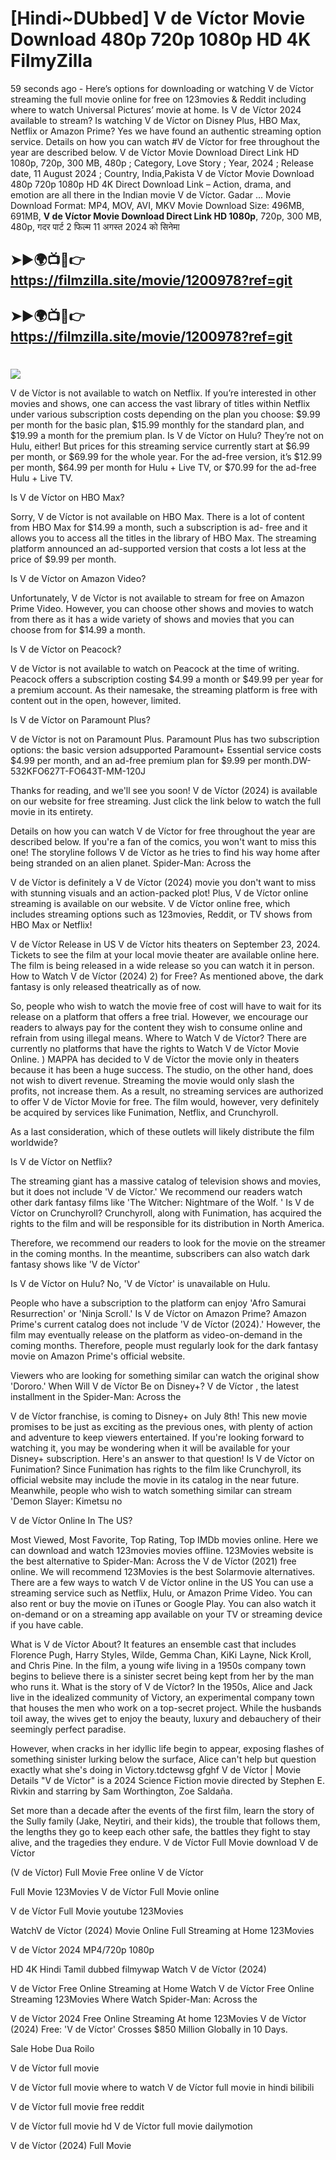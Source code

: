# [Hindi~DUbbed] V de Víctor Movie Download 480p 720p 1080p HD 4K FilmyZilla


59 seconds ago - Here’s options for downloading or watching V de Víctor streaming the full movie online for free on 123movies & Reddit including where to watch Universal Pictures’ movie at home. Is V de Víctor 2024 available to stream? Is watching V de Víctor on Disney Plus, HBO Max, Netflix or Amazon Prime? Yes we have found an authentic streaming option service. Details on how you can watch #V de Víctor for free throughout the year are described below. V de Víctor Movie Download Direct Link HD 1080p, 720p, 300 MB, 480p ; Category, Love Story ; Year, 2024 ; Release date, 11 August 2024 ; Country, India,Pakista V de Víctor Movie Download 480p 720p 1080p HD 4K Direct Download Link – Action, drama, and emotion are all there in the Indian movie V de Víctor. Gadar ...
Movie Download Format: MP4, MOV, AVI, MKV
Movie Download Size: 496MB, 691MB, **V de Víctor Movie Download Direct Link HD 1080p**, 720p, 300 MB, 480p, गदर पार्ट 2 फिल्म 11 अगस्त 2024 को सिनेमा

## ➤►🌍📺📱👉   https://filmzilla.site/movie/1200978?ref=git

## ➤►🌍📺📱👉   https://filmzilla.site/movie/1200978?ref=git

#

<img src="https://image.tmdb.org/t/p/w780//4l5YyvCpjObnA2wUf34mDJFpG53.jpg" />

V de Víctor is not available to watch on Netflix. If you’re interested in other movies and shows, one can access the vast library of titles within Netflix under various subscription costs depending on the plan you choose: $9.99 per month for the basic plan, $15.99 monthly for the standard plan, and $19.99 a month for the premium plan. Is V de Víctor on Hulu? They’re not on Hulu, either! But prices for this streaming service currently start at $6.99 per month, or $69.99 for the whole year. For the ad-free version, it’s $12.99 per month, $64.99 per month for Hulu + Live TV, or $70.99 for the ad-free Hulu + Live TV.

Is V de Víctor on HBO Max?

Sorry, V de Víctor is not available on HBO Max. There is a lot of content from HBO Max for $14.99 a month, such a subscription is ad- free and it allows you to access all the titles in the library of HBO Max. The streaming platform announced an ad-supported version that costs a lot less at the price of $9.99 per month.

Is V de Víctor on Amazon Video?

Unfortunately, V de Víctor is not available to stream for free on Amazon Prime Video. However, you can choose other shows and movies to watch from there as it has a wide variety of shows and movies that you can choose from for $14.99 a month.

Is V de Víctor on Peacock?

V de Víctor is not available to watch on Peacock at the time of writing. Peacock offers a subscription costing $4.99 a month or $49.99 per year for a premium account. As their namesake, the streaming platform is free with content out in the open, however, limited.

Is V de Víctor on Paramount Plus?

V de Víctor is not on Paramount Plus. Paramount Plus has two subscription options: the basic version adsupported Paramount+ Essential service costs $4.99 per month, and an ad-free premium plan for $9.99 per month.DW-532KFO627T-FO643T-MM-120J

Thanks for reading, and we'll see you soon! V de Víctor (2024) is available on our website for free streaming. Just click the link below to watch the full movie in its entirety.

Details on how you can watch V de Víctor for free throughout the year are described below. If you're a fan of the comics, you won't want to miss this one! The storyline follows V de Víctor as he tries to find his way home after being stranded on an alien planet. Spider-Man: Across the

V de Víctor is definitely a V de Víctor (2024) movie you don't want to miss with stunning visuals and an action-packed plot! Plus, V de Víctor online streaming is available on our website. V de Víctor online free, which includes streaming options such as 123movies, Reddit, or TV shows from HBO Max or Netflix!

V de Víctor Release in US V de Víctor hits theaters on September 23, 2024. Tickets to see the film at your local movie theater are available online here. The film is being released in a wide release so you can watch it in person. How to Watch V de Víctor (2024) 2) for Free? As mentioned above, the dark fantasy is only released theatrically as of now.

So, people who wish to watch the movie free of cost will have to wait for its release on a platform that offers a free trial. However, we encourage our readers to always pay for the content they wish to consume online and refrain from using illegal means. Where to Watch V de Víctor? There are currently no platforms that have the rights to Watch V de Víctor Movie Online. ) MAPPA has decided to V de Víctor the movie only in theaters because it has been a huge success. The studio, on the other hand, does not wish to divert revenue. Streaming the movie would only slash the profits, not increase them. As a result, no streaming services are authorized to offer V de Víctor Movie for free. The film would, however, very definitely be acquired by services like Funimation, Netflix, and Crunchyroll.

As a last consideration, which of these outlets will likely distribute the film worldwide?

Is V de Víctor on Netflix?

The streaming giant has a massive catalog of television shows and movies, but it does not include 'V de Víctor.' We recommend our readers watch other dark fantasy films like 'The Witcher: Nightmare of the Wolf. ' Is V de Víctor on Crunchyroll? Crunchyroll, along with Funimation, has acquired the rights to the film and will be responsible for its distribution in North America.

Therefore, we recommend our readers to look for the movie on the streamer in the coming months. In the meantime, subscribers can also watch dark fantasy shows like 'V de Víctor'

Is V de Víctor on Hulu? No, 'V de Víctor' is unavailable on Hulu.

People who have a subscription to the platform can enjoy 'Afro Samurai Resurrection' or 'Ninja Scroll.' Is V de Víctor on Amazon Prime? Amazon Prime's current catalog does not include 'V de Víctor (2024).' However, the film may eventually release on the platform as video-on-demand in the coming months. Therefore, people must regularly look for the dark fantasy movie on Amazon Prime's official website.

Viewers who are looking for something similar can watch the original show 'Dororo.' When Will V de Víctor Be on Disney+? V de Víctor , the latest installment in the Spider-Man: Across the

V de Víctor franchise, is coming to Disney+ on July 8th! This new movie promises to be just as exciting as the previous ones, with plenty of action and adventure to keep viewers entertained. If you're looking forward to watching it, you may be wondering when it will be available for your Disney+ subscription. Here's an answer to that question! Is V de Víctor on Funimation? Since Funimation has rights to the film like Crunchyroll, its official website may include the movie in its catalog in the near future. Meanwhile, people who wish to watch something similar can stream 'Demon Slayer: Kimetsu no

V de Víctor Online In The US?

Most Viewed, Most Favorite, Top Rating, Top IMDb movies online. Here we can download and watch 123movies movies offline. 123Movies website is the best alternative to Spider-Man: Across the V de Víctor (2021) free online. We will recommend 123Movies is the best Solarmovie alternatives. There are a few ways to watch V de Víctor online in the US You can use a streaming service such as Netflix, Hulu, or Amazon Prime Video. You can also rent or buy the movie on iTunes or Google Play. You can also watch it on-demand or on a streaming app available on your TV or streaming device if you have cable.

What is V de Víctor About? It features an ensemble cast that includes Florence Pugh, Harry Styles, Wilde, Gemma Chan, KiKi Layne, Nick Kroll, and Chris Pine. In the film, a young wife living in a 1950s company town begins to believe there is a sinister secret being kept from her by the man who runs it. What is the story of V de Víctor? In the 1950s, Alice and Jack live in the idealized community of Victory, an experimental company town that houses the men who work on a top-secret project. While the husbands toil away, the wives get to enjoy the beauty, luxury and debauchery of their seemingly perfect paradise.

However, when cracks in her idyllic life begin to appear, exposing flashes of something sinister lurking below the surface, Alice can't help but question exactly what she's doing in Victory.tdctewsg gfghf V de Víctor | Movie Details "V de Víctor" is a 2024 Science Fiction movie directed by Stephen E. Rivkin and starring by Sam Worthington, Zoe Saldaña.

Set more than a decade after the events of the first film, learn the story of the Sully family (Jake, Neytiri, and their kids), the trouble that follows them, the lengths they go to keep each other safe, the battles they fight to stay alive, and the tragedies they endure. V de Víctor Full Movie download V de Víctor

(V de Víctor) Full Movie Free online V de Víctor

Full Movie 123Movies V de Víctor Full Movie online

V de Víctor Full Movie youtube 123Movies

WatchV de Víctor (2024) Movie Online Full Streaming at Home 123Movies

V de Víctor 2024 MP4/720p 1080p

HD 4K Hindi Tamil dubbed filmywap Watch V de Víctor (2024)

V de Víctor Free Online Streaming at Home Watch V de Víctor Free Online Streaming 123Movies Where Watch Spider-Man: Across the

V de Víctor 2024 Free Online Streaming At home 123Movies V de Víctor (2024) Free: 'V de Víctor' Crosses $850 Million Globally in 10 Days.

Sale Hobe Dua Roilo

V de Víctor full movie

V de Víctor full movie where to watch V de Víctor full movie in hindi bilibili

V de Víctor full movie free reddit

V de Víctor full movie hd V de Víctor full movie dailymotion

V de Víctor (2024) Full Movie